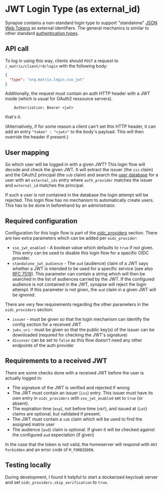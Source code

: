 # JWT Login Type (as external_id)

Synapse contains a non-standard login type to support "standalone"
[JSON Web Tokens](https://en.wikipedia.org/wiki/JSON_Web_Token)
as external identifiers.
The general mechanics is similar to other standard
[authentication types](https://spec.matrix.org/v1.2/client-server-api/#authentication-types).

## API call

To log in using this way, clients should `POST` a request to `/_matrix/client/r0/login`
with the following body:

```json
{
  "type": "org.matrix.login.sso_jwt"
}
```

Additionally, the request must contain an auth HTTP header with a JWT inside (which is usual
for OAuth2 ressource servers).
```
    Authorization: Bearer <jwt>
```

that's it.

(Alternatively, if for some reason a client can't set this HTTP header, it can add an  entry
`"token" : "<jwt>"` to the body's payload. This will then override the header if present.)

## User mapping

So which user will be logged in with a given JWT? This login flow
will decode and check the given JWT. It will extract the issuer (the `iss` claim) and the
OAuth2 principal (the `sub` claim) and search the
[user database](admin_api/user_admin_api.html) for a user with an `external_ids` entry
where `auth_provider` matches the issuer and `external_id` matches the principal.

If such a user is not contained in the database the login attempt will be rejected.
This login flow has no mechanism to automatically create users. This has to be done
in beforehand by an administrator.

## Required configuration

Configuration for this login flow is part of the [oidc_providers](openid.md) section.
There are two extra parameters which can be added per `oidc_provider`:
* `sso_jwt_enabled` - A boolean value which defaults to `true` if not given. This entry can be used
  to disable this login flow for a specific OIDC provider.
* `standalone_jwt_audience` - The `aud` (audience) claim of a JWT says whether a JWT is intended to
  be used for a specific service (see also [RFC 7519](https://datatracker.ietf.org/doc/html/rfc7519#section-4.1.3)).
  This parameter can contain a string which will then be searched in the list of audiences
  carried by the JWT. If the configured audience is not contained in the JWT, synapse will
  reject the login attempt. If this parameter is not given, the `aud` claim in a given
  JWT will be ignored.

There are very few requirements regarding the other parameters in the `oidc_providers` section:
* `issuer` - must be given so that the login mechanism can identify the config section for a received JWT
* `jwks_uri` - must be given so that the public key(s) of the issuer can be downloaded (required for
  checking the JWT's signature)
* `discover` can be set to `false` as this flow doesn't need any other endpoints of the auth provider

## Requirements to a received JWT

There are some checks done with a received JWT before the user is actually logged in:

* The signature of the JWT is verified and rejected if wrong
* The JWT must contain an issuer (`iss`) entry. This issuer must have its own entry in
 `oidc_providers` with `sso_jwt_enabled` set to `true` (or absent).
* The expiration time (`exp`), not before time (`nbf`), and issued at (`iat`)
  claims are optional, but validated if present.
* The JWT must contain a `sub` claim which will be used to find the assigned
  matrix user
* The audience (`aud`) claim is optional. If given it will be checked against
  the configured `aud` expectation (if given)

In the case that the token is not valid, the homeserver will respond with
`403 Forbidden` and an error code of `M_FORBIDDEN`.

## Testing locally

During development, I found it helpful to start a 
dockerized keycloak server and set `oidc_providers.skip_verification` to `true`.